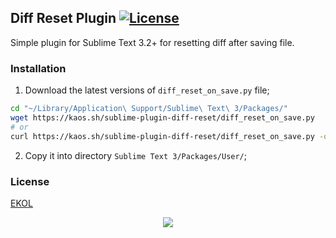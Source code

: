 ## Diff Reset Plugin [![License](https://gh.kaos.st/ekol.svg)](https://essentialkaos.com/ekol)

Simple plugin for Sublime Text 3.2+ for resetting diff after saving file.

### Installation

1. Download the latest versions of `diff_reset_on_save.py` file;
```bash
cd "~/Library/Application\ Support/Sublime\ Text\ 3/Packages/"
wget https://kaos.sh/sublime-plugin-diff-reset/diff_reset_on_save.py
# or
curl https://kaos.sh/sublime-plugin-diff-reset/diff_reset_on_save.py -o "~/Library/Application\ Support/Sublime\ Text\ 3/Packages/diff_reset_on_save.py"
```
2. Copy it into directory `Sublime Text 3/Packages/User/`;

### License

[EKOL](https://essentialkaos.com/ekol)

<p align="center"><a href="https://essentialkaos.com"><img src="https://gh.kaos.st/ekgh.svg"/></a></p>
